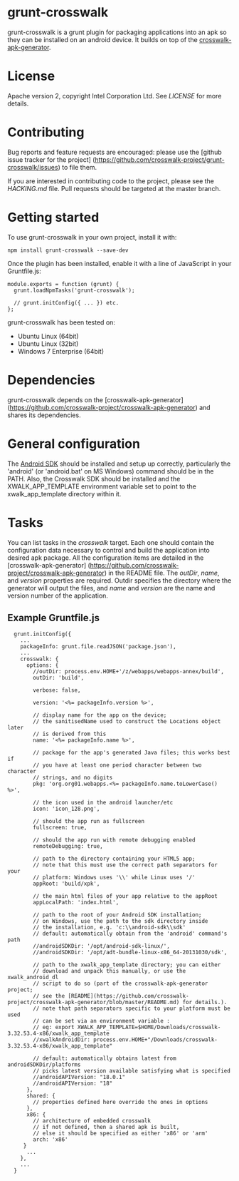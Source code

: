 # grunt-crosswalk

grunt-crosswalk is a grunt plugin for packaging applications into an apk so they can be installed on an android device. It builds on top of the [crosswalk-apk-generator](https://github.com/crosswalk-project/crosswalk-apk-generator).

# License

Apache version 2, copyright Intel Corporation Ltd. See <em>LICENSE</em> for more details.

# Contributing

Bug reports and feature requests are encouraged: please
use the [github issue tracker for the project]
(https://github.com/crosswalk-project/grunt-crosswalk/issues)
to file them.

If you are interested in contributing code to the project, please see
the <em>HACKING.md</em> file. Pull requests should be targeted at the
master branch.

# Getting started

To use grunt-crosswalk in your own project, install it with:

    npm install grunt-crosswalk --save-dev

Once the plugin has been installed, enable it with a line of JavaScript in your Gruntfile.js:

    module.exports = function (grunt) {
      grunt.loadNpmTasks('grunt-crosswalk');

      // grunt.initConfig({ ... }) etc.
    };

grunt-crosswalk has been tested on:

*   Ubuntu Linux (64bit)
*   Ubuntu Linux (32bit)
*   Windows 7 Enterprise (64bit)

# Dependencies

grunt-crosswalk depends on the [crosswalk-apk-generator]
(https://github.com/crosswalk-project/crosswalk-apk-generator) and shares
its dependencies.

# General configuration

The [Android SDK](http://developer.android.com/sdk/index.html) should
be installed and setup up correctly, particularly the 'android' (or
'android.bat' on MS Windows) command should be in the PATH. Also, the
Crosswalk SDK should be installed and the XWALK_APP_TEMPLATE environment
variable set to point to the xwalk_app_template directory within it.

# Tasks

You can list tasks in the *crosswalk* target. Each one
should contain the configuration data necessary to control
and build the application into desired apk package. All the
configuration items are detailed in the [crosswalk-apk-generator]
(https://github.com/crosswalk-project/crosswalk-apk-generator) in
the README file.  The *outDir*, *name*, and *version* properties are
required. Outdir specifies the directory where the generator will output
the files, and *name* and *version* are the name and version number of
the application.

## Example Gruntfile.js

```
  grunt.initConfig({
    ...
    packageInfo: grunt.file.readJSON('package.json'),
    ...
    crosswalk: {
      options: {
        //outDir: process.env.HOME+'/z/webapps/webapps-annex/build',
        outDir: 'build',

        verbose: false,

        version: '<%= packageInfo.version %>',

        // display name for the app on the device;
        // the sanitisedName used to construct the Locations object later
        // is derived from this
        name: '<%= packageInfo.name %>',

        // package for the app's generated Java files; this works best if
        // you have at least one period character between two character
        // strings, and no digits
        pkg: 'org.org01.webapps.<%= packageInfo.name.toLowerCase() %>',

        // the icon used in the android launcher/etc
        icon: 'icon_128.png',

        // should the app run as fullscreen
        fullscreen: true,

        // should the app run with remote debugging enabled
        remoteDebugging: true,

        // path to the directory containing your HTML5 app;
        // note that this must use the correct path separators for your
        // platform: Windows uses '\\' while Linux uses '/'
        appRoot: 'build/xpk',

        // the main html files of your app relative to the appRoot
        appLocalPath: 'index.html',

        // path to the root of your Android SDK installation;
        // on Windows, use the path to the sdk directory inside
        // the installation, e.g. 'c:\\android-sdk\\sdk'
        // default: automatically obtain from the 'android' command's path
        //androidSDKDir: '/opt/android-sdk-linux/',
        //androidSDKDir: '/opt/adt-bundle-linux-x86_64-20131030/sdk',

        // path to the xwalk_app_template directory; you can either 
        // download and unpack this manually, or use the xwalk_android_dl
        // script to do so (part of the crosswalk-apk-generator project;
        // see the [README](https://github.com/crosswalk-project/crosswalk-apk-generator/blob/master/README.md) for details.).
        // note that path separators specific to your platform must be used
        // can be set via an environment variable :
        // eg: export XWALK_APP_TEMPLATE=$HOME/Downloads/crosswalk-3.32.53.4-x86/xwalk_app_template
        //xwalkAndroidDir: process.env.HOME+"/Downloads/crosswalk-3.32.53.4-x86/xwalk_app_template"

        // default: automatically obtains latest from androidSDKDir/platforms
        // picks latest version available satisfying what is specified
        //androidAPIVersion: "18.0.1"
        //androidAPIVersion: "18"
      },
      shared: {
        // properties defined here override the ones in options
      },
      x86: {
        // architecture of embedded crosswalk
        // if not defined, then a shared apk is built,
        // else it should be specified as either 'x86' or 'arm'
        arch: 'x86'
     }
      ...
    },
    ...
  }
```
